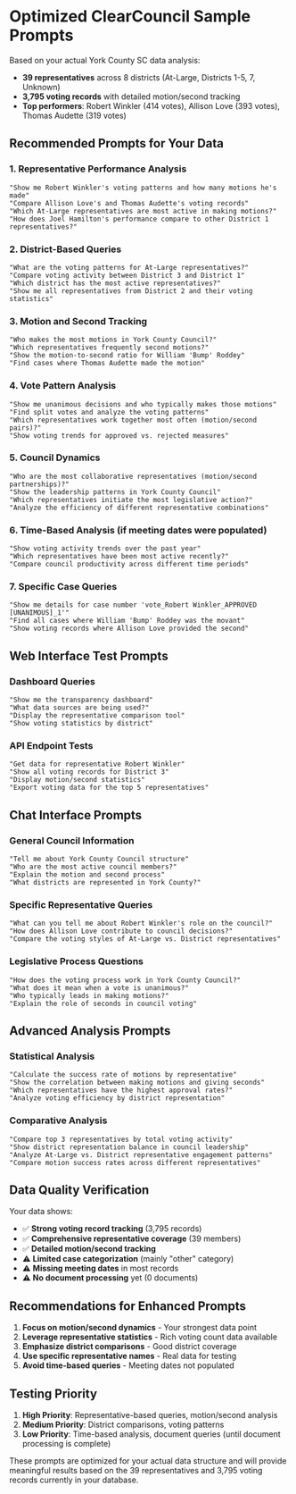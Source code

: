 # Optimized ClearCouncil Sample Prompts

Based on your actual York County SC data analysis:
- **39 representatives** across 8 districts (At-Large, Districts 1-5, 7, Unknown)
- **3,795 voting records** with detailed motion/second tracking
- **Top performers**: Robert Winkler (414 votes), Allison Love (393 votes), Thomas Audette (319 votes)

## Recommended Prompts for Your Data

### 1. Representative Performance Analysis
```
"Show me Robert Winkler's voting patterns and how many motions he's made"
"Compare Allison Love's and Thomas Audette's voting records"
"Which At-Large representatives are most active in making motions?"
"How does Joel Hamilton's performance compare to other District 1 representatives?"
```

### 2. District-Based Queries
```
"What are the voting patterns for At-Large representatives?"
"Compare voting activity between District 3 and District 1"
"Which district has the most active representatives?"
"Show me all representatives from District 2 and their voting statistics"
```

### 3. Motion and Second Tracking
```
"Who makes the most motions in York County Council?"
"Which representatives frequently second motions?"
"Show the motion-to-second ratio for William 'Bump' Roddey"
"Find cases where Thomas Audette made the motion"
```

### 4. Vote Pattern Analysis
```
"Show me unanimous decisions and who typically makes those motions"
"Find split votes and analyze the voting patterns"
"Which representatives work together most often (motion/second pairs)?"
"Show voting trends for approved vs. rejected measures"
```

### 5. Council Dynamics
```
"Who are the most collaborative representatives (motion/second partnerships)?"
"Show the leadership patterns in York County Council"
"Which representatives initiate the most legislative action?"
"Analyze the efficiency of different representative combinations"
```

### 6. Time-Based Analysis (if meeting dates were populated)
```
"Show voting activity trends over the past year"
"Which representatives have been most active recently?"
"Compare council productivity across different time periods"
```

### 7. Specific Case Queries
```
"Show me details for case number 'vote_Robert Winkler_APPROVED [UNANIMOUS]_1'"
"Find all cases where William 'Bump' Roddey was the movant"
"Show voting records where Allison Love provided the second"
```

## Web Interface Test Prompts

### Dashboard Queries
```
"Show me the transparency dashboard"
"What data sources are being used?"
"Display the representative comparison tool"
"Show voting statistics by district"
```

### API Endpoint Tests
```
"Get data for representative Robert Winkler"
"Show all voting records for District 3"
"Display motion/second statistics"
"Export voting data for the top 5 representatives"
```

## Chat Interface Prompts

### General Council Information
```
"Tell me about York County Council structure"
"Who are the most active council members?"
"Explain the motion and second process"
"What districts are represented in York County?"
```

### Specific Representative Queries
```
"What can you tell me about Robert Winkler's role on the council?"
"How does Allison Love contribute to council decisions?"
"Compare the voting styles of At-Large vs. District representatives"
```

### Legislative Process Questions
```
"How does the voting process work in York County Council?"
"What does it mean when a vote is unanimous?"
"Who typically leads in making motions?"
"Explain the role of seconds in council voting"
```

## Advanced Analysis Prompts

### Statistical Analysis
```
"Calculate the success rate of motions by representative"
"Show the correlation between making motions and giving seconds"
"Which representatives have the highest approval rates?"
"Analyze voting efficiency by district representation"
```

### Comparative Analysis
```
"Compare top 3 representatives by total voting activity"
"Show district representation balance in council leadership"
"Analyze At-Large vs. District representative engagement patterns"
"Compare motion success rates across different representatives"
```

## Data Quality Verification

Your data shows:
- ✅ **Strong voting record tracking** (3,795 records)
- ✅ **Comprehensive representative coverage** (39 members)
- ✅ **Detailed motion/second tracking**
- ⚠️ **Limited case categorization** (mainly "other" category)
- ⚠️ **Missing meeting dates** in most records
- ⚠️ **No document processing** yet (0 documents)

## Recommendations for Enhanced Prompts

1. **Focus on motion/second dynamics** - Your strongest data point
2. **Leverage representative statistics** - Rich voting count data available
3. **Emphasize district comparisons** - Good district coverage
4. **Use specific representative names** - Real data for testing
5. **Avoid time-based queries** - Meeting dates not populated

## Testing Priority

1. **High Priority**: Representative-based queries, motion/second analysis
2. **Medium Priority**: District comparisons, voting patterns
3. **Low Priority**: Time-based analysis, document queries (until document processing is complete)

These prompts are optimized for your actual data structure and will provide meaningful results based on the 39 representatives and 3,795 voting records currently in your database.